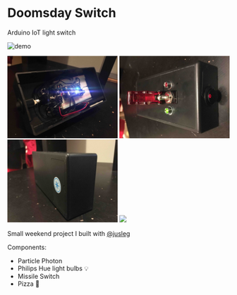 # Doomsday Switch
Arduino IoT light switch

![demo](demo.gif)

<img src="inside.JPG" width="250">
<img src="top.JPG" width="250">
<img src="bottom.JPG" width="250">

<img src="demo2.gif" width="480">

Small weekend project I built with [@jusleg](https://github.com/juselg)

Components:
* Particle Photon
* Philips Hue light bulbs :bulb:
* Missile Switch
* Pizza :pizza:
